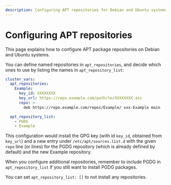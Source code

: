 ```yaml
---
description: Configuring APT repositories for Debian and Ubuntu systems.
---
```


# Configuring APT repositories

This page explains how to configure APT package repositories on Debian
and Ubuntu systems.

You can define named repositories in `apt_repositories`, and decide
which ones to use by listing the names in `apt_repository_list`:

```yaml
cluster_vars:
  apt_repositories:
    Example:
      key_id: XXXXXXXX
      key_url: https://repo.example.com/path/to/XXXXXXXX.asc
      repo: >-
        deb https://repo.example.com/repos/Example/ xxx-Example main

  apt_repository_list:
    - PGDG
    - Example
```

This configuration would install the GPG key (with id `key_id`,
obtained from `key_url`) and a new entry under
`/etc/apt/sources.list.d` with the given `repo` line (or lines)
for the PGDG repository (which is already defined by default) and the
new Example repository.

When you configure additional repositories, remember to include PGDG in
`apt_repository_list` if you still want to install PGDG packages.

You can set `apt_repository_list: []` to not install any repositories.
